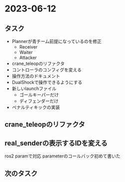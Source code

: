 # 2023-06-12

## タスク

- Plannerが青チーム前提になっているのを修正
  - Receiver
  - Waiter
  - Attacker
- crane_teleopのリファクタ
- コントローラのコンフィグを変える
- 操作方法のドキュメント
- DualShockで操作できるようにする
- 新しいlaunchファイル
  - ゴールキーパーだけ
  - ディフェンダーだけ
- ペナルティキックの実装

## crane_teleopのリファクタ

## real_senderの表示するIDを変える

ros2 paramで対応
parameterのコールバック初めて書いた

## 次のタスク
